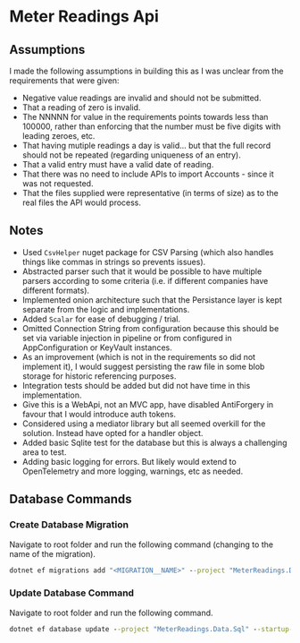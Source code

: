 # Meter Readings Api

## Assumptions

I made the following assumptions in building this as I was unclear from the requirements that were given:

* Negative value readings are invalid and should not be submitted.
* That a reading of zero is invalid.
* The NNNNN for value in the requirements points towards less than 100000, rather than enforcing that the number must be five digits with leading zeroes, etc.
* That having mutiple readings a day is valid... but that the full record should not be repeated (regarding uniqueness of an entry).
* That a valid entry must have a valid date of reading.
* That there was no need to include APIs to import Accounts - since it was not requested.
* That the files supplied were representative (in terms of size) as to the real files the API would process.

## Notes

* Used `CsvHelper` nuget package for CSV Parsing (which also handles things like commas in strings so prevents issues).
* Abstracted parser such that it would be possible to have multiple parsers according to some criteria (i.e. if different companies have different formats).
* Implemented onion architecture such that the Persistance layer is kept separate from the logic and implementations.
* Added `Scalar` for ease of debugging / trial.
* Omitted Connection String from configuration because this should be set via variable injection in pipeline or from configured in AppConfiguration or KeyVault instances.
* As an improvement (which is not in the requirements so did not implement it), I would suggest persisting the raw file in some blob storage for historic referencing purposes.
* Integration tests should be added but did not have time in this implementation.
* Give this is a WebApi, not an MVC app, have disabled AntiForgery in favour that I would introduce auth tokens.
* Considered using a mediator library but all seemed overkill for the solution. Instead have opted for a handler object.
* Added basic Sqlite test for the database but this is always a challenging area to test.
* Adding basic logging for errors. But likely would extend to OpenTelemetry and more logging, warnings, etc as needed.

## Database Commands

### Create Database Migration

Navigate to root folder and run the following command (changing <MIGRATIONNAME> to the name of the migration).

```bat
dotnet ef migrations add "<MIGRATION__NAME>" --project "MeterReadings.Data.Sql" --startup-project "MeterReadings.Api"
```

### Update Database Command

Navigate to root folder and run the following command.

```bat
dotnet ef database update --project "MeterReadings.Data.Sql" --startup-project "MeterReadings.Api"
```
